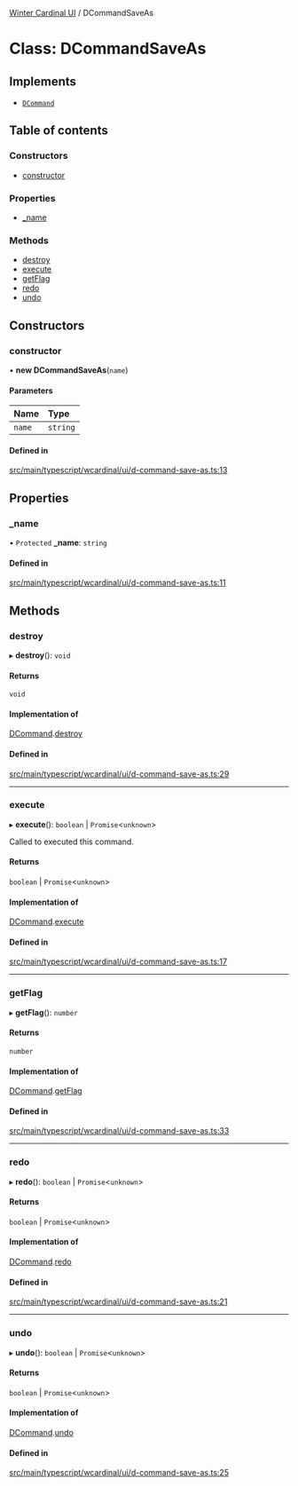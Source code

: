 [Winter Cardinal UI](../README.md) / DCommandSaveAs

# Class: DCommandSaveAs

## Implements

- [`DCommand`](../interfaces/DCommand.md)

## Table of contents

### Constructors

- [constructor](DCommandSaveAs.md#constructor)

### Properties

- [\_name](DCommandSaveAs.md#_name)

### Methods

- [destroy](DCommandSaveAs.md#destroy)
- [execute](DCommandSaveAs.md#execute)
- [getFlag](DCommandSaveAs.md#getflag)
- [redo](DCommandSaveAs.md#redo)
- [undo](DCommandSaveAs.md#undo)

## Constructors

### constructor

• **new DCommandSaveAs**(`name`)

#### Parameters

| Name | Type |
| :------ | :------ |
| `name` | `string` |

#### Defined in

[src/main/typescript/wcardinal/ui/d-command-save-as.ts:13](https://github.com/winter-cardinal/winter-cardinal-ui/blob/v0.154.0/src/main/typescript/wcardinal/ui/d-command-save-as.ts#L13)

## Properties

### \_name

• `Protected` **\_name**: `string`

#### Defined in

[src/main/typescript/wcardinal/ui/d-command-save-as.ts:11](https://github.com/winter-cardinal/winter-cardinal-ui/blob/v0.154.0/src/main/typescript/wcardinal/ui/d-command-save-as.ts#L11)

## Methods

### destroy

▸ **destroy**(): `void`

#### Returns

`void`

#### Implementation of

[DCommand](../interfaces/DCommand.md).[destroy](../interfaces/DCommand.md#destroy)

#### Defined in

[src/main/typescript/wcardinal/ui/d-command-save-as.ts:29](https://github.com/winter-cardinal/winter-cardinal-ui/blob/v0.154.0/src/main/typescript/wcardinal/ui/d-command-save-as.ts#L29)

___

### execute

▸ **execute**(): `boolean` \| `Promise`<`unknown`\>

Called to executed this command.

#### Returns

`boolean` \| `Promise`<`unknown`\>

#### Implementation of

[DCommand](../interfaces/DCommand.md).[execute](../interfaces/DCommand.md#execute)

#### Defined in

[src/main/typescript/wcardinal/ui/d-command-save-as.ts:17](https://github.com/winter-cardinal/winter-cardinal-ui/blob/v0.154.0/src/main/typescript/wcardinal/ui/d-command-save-as.ts#L17)

___

### getFlag

▸ **getFlag**(): `number`

#### Returns

`number`

#### Implementation of

[DCommand](../interfaces/DCommand.md).[getFlag](../interfaces/DCommand.md#getflag)

#### Defined in

[src/main/typescript/wcardinal/ui/d-command-save-as.ts:33](https://github.com/winter-cardinal/winter-cardinal-ui/blob/v0.154.0/src/main/typescript/wcardinal/ui/d-command-save-as.ts#L33)

___

### redo

▸ **redo**(): `boolean` \| `Promise`<`unknown`\>

#### Returns

`boolean` \| `Promise`<`unknown`\>

#### Implementation of

[DCommand](../interfaces/DCommand.md).[redo](../interfaces/DCommand.md#redo)

#### Defined in

[src/main/typescript/wcardinal/ui/d-command-save-as.ts:21](https://github.com/winter-cardinal/winter-cardinal-ui/blob/v0.154.0/src/main/typescript/wcardinal/ui/d-command-save-as.ts#L21)

___

### undo

▸ **undo**(): `boolean` \| `Promise`<`unknown`\>

#### Returns

`boolean` \| `Promise`<`unknown`\>

#### Implementation of

[DCommand](../interfaces/DCommand.md).[undo](../interfaces/DCommand.md#undo)

#### Defined in

[src/main/typescript/wcardinal/ui/d-command-save-as.ts:25](https://github.com/winter-cardinal/winter-cardinal-ui/blob/v0.154.0/src/main/typescript/wcardinal/ui/d-command-save-as.ts#L25)
